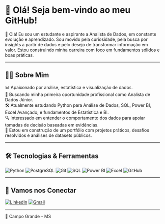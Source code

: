 # 👋 Olá! Seja bem-vindo ao meu GitHub!

🎯 Olá! Eu sou um estudante e aspirante a Analista de Dados, em constante evolução e aprendizado. Sou movido pela curiosidade, pela busca por insights a partir de dados e pelo desejo de transformar informação em valor. Estou construindo minha carreira com foco em fundamentos sólidos e boas práticas.

---

## 🧑‍💻 Sobre Mim

📊 Apaixonado por análise, estatística e visualização de dados.  
💼 Buscando minha primeira oportunidade profissional como Analista de Dados Júnior.  
🛠️ Atualmente estudando Python para Análise de Dados, SQL, Power BI, Excel Avançado, e fundamentos de Estatística e BI.  
🔍 Interessado em entender o comportamento dos dados para apoiar tomadas de decisão baseadas em evidências.  
🚀 Estou em construção de um portfólio com projetos práticos, desafios resolvidos e análises de datasets públicos.  

---

## 🛠️ Tecnologias & Ferramentas

![Python](https://img.shields.io/badge/-Python-3776AB?style=flat-square&logo=python&logoColor=white)
![PostgreSQL](https://img.shields.io/badge/-PostgreSQL-336791?style=flat-square&logo=postgresql&logoColor=white)
![Git](https://img.shields.io/badge/-Git-F05032?style=flat-square&logo=git&logoColor=white)
![SQL](https://img.shields.io/badge/-SQL-4479A1?style=flat-square&logo=mysql&logoColor=white)
![Power BI](https://img.shields.io/badge/-Power%20BI-F2C811?style=flat-square&logo=powerbi&logoColor=black)
![Excel](https://img.shields.io/badge/-Excel-217346?style=flat-square&logo=microsoft-excel&logoColor=white)
![GitHub](https://img.shields.io/badge/-GitHub-181717?style=flat-square&logo=github&logoColor=white)


---

## 🤝 Vamos nos Conectar

[![LinkedIn](https://img.shields.io/badge/-LinkedIn-blue?style=flat-square&logo=linkedin&logoColor=white)](https://www.linkedin.com/in/paesgui/)
[![Gmail](https://img.shields.io/badge/-Gmail-D14836?style=flat-square&logo=gmail&logoColor=white)](mailto:guilhermepaes2023@gmail.com)


---

📍 Campo Grande - MS  
